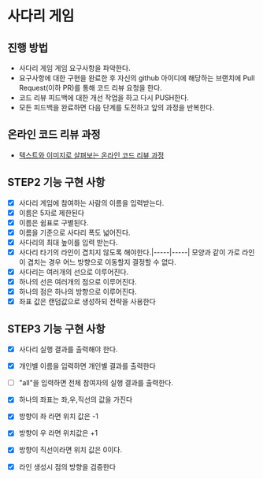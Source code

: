# 사다리 게임
## 진행 방법
* 사다리 게임 게임 요구사항을 파악한다.
* 요구사항에 대한 구현을 완료한 후 자신의 github 아이디에 해당하는 브랜치에 Pull Request(이하 PR)를 통해 코드 리뷰 요청을 한다.
* 코드 리뷰 피드백에 대한 개선 작업을 하고 다시 PUSH한다.
* 모든 피드백을 완료하면 다음 단계를 도전하고 앞의 과정을 반복한다.

## 온라인 코드 리뷰 과정
* [텍스트와 이미지로 살펴보는 온라인 코드 리뷰 과정](https://github.com/nextstep-step/nextstep-docs/tree/master/codereview)

## STEP2 기능 구현 사항
- [X] 사다리 게임에 참여하는 사람의 이름을 입력받는다.
- [X] 이름은 5자로 제한된다
- [X] 이름은 쉼표로 구별된다.
- [X] 이름을 기준으로 사다리 폭도 넓어진다.
- [X] 사다리의 최대 높이를 입력 받는다.
- [X] 사다리 타기의 라인이 겹치지 않도록 해야한다.|-----|-----| 모양과 같이 가로 라인이 겹치는 경우 어느 방향으로 이동할지 결정할 수 없다.
- [X] 사다리는 여러개의 선으로 이루어진다.
- [X] 하나의 선은 여러개의 점으로 이루어진다.
- [X] 하나의 점은 하나의 방향으로 이루어진다.
- [X] 좌표 값은 랜덤값으로 생성하되 전략을 사용한다

## STEP3 기능 구현 사항
- [X] 사다리 실행 결과를 출력해야 한다.
- [X] 개인별 이름을 입력하면 개인별 결과를 출력한다
- [ ] "all"을 입력하면 전체 참여자의 실행 결과를 출력한다.
- [X] 하나의 좌표는 좌,우,직선의 값을 가진다
- [X] 방향이 좌 라면 위치 값은 -1
- [X] 방향이 우 라면 위치값은 +1
- [X] 방향이 직선이라면 위치 값은 0이다.
- [X] 라인 생성시 점의 방향을 검증한다

